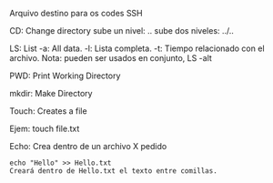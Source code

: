 Arquivo destino para os codes SSH

CD: Change directory
   sube un nivel:    ..
   sube dos niveles: ../..

LS: List
   -a: All data.
   -l: Lista completa.
   -t: Tiempo relacionado con el archivo.
Nota: pueden ser usados en conjunto, LS -alt

PWD: Print Working Directory

mkdir: Make Directory

Touch: Creates a file 

Ejem: touch file.txt

Echo: Crea dentro de un archivo X pedido

    echo "Hello" >> Hello.txt 
    Creará dentro de Hello.txt el texto entre comillas.


